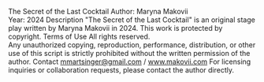 The Secret of the Last Cocktail
Author: Maryna Makovii  
Year: 2024
Description
"The Secret of the Last Cocktail" is an original stage play written by Maryna Makovii in 2024. This work is protected by copyright.
Terms of Use
All rights reserved.  
Any unauthorized copying, reproduction, performance, distribution, or other use of this script is strictly prohibited without the written permission of the author.
Contact mmartsinger@gmail.com / www.makovii.com
For licensing inquiries or collaboration requests, please contact the author directly.
